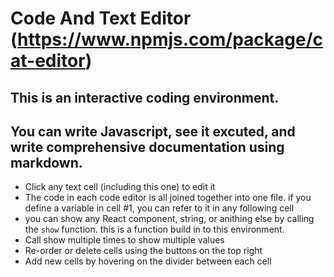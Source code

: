 # Code And Text Editor (https://www.npmjs.com/package/cat-editor)
## This is an interactive coding environment.
## You can write Javascript, see it excuted, and write comprehensive documentation using markdown.

- Click any text cell (including this one) to edit it
- The code in each code editor is all joined together into one file. if you define a variable in cell #1, you can refer to it in any following cell
- you can show any React component, string, or anithing else by calling the `show` function. this is a function build in to this environment.
- Call show multiple times to show multiple values
- Re-order or delete cells using the buttons on the top right
- Add new cells by hovering on the divider between each cell
